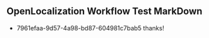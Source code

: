 ## OpenLocalization Workflow Test MarkDown
* 7961efaa-9d57-4a98-bd87-604981c7bab5 thanks!

<!--HONumber=Jan17_HO1-->


